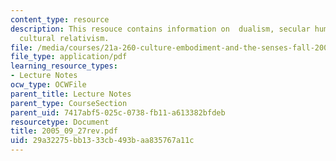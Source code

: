 ```yaml
---
content_type: resource
description: This resouce contains information on  dualism, secular humanism, and
  cultural relativism.
file: /media/courses/21a-260-culture-embodiment-and-the-senses-fall-2005/29a32275bb1333cb493baa835767a11c_2005_09_27rev.pdf
file_type: application/pdf
learning_resource_types:
- Lecture Notes
ocw_type: OCWFile
parent_title: Lecture Notes
parent_type: CourseSection
parent_uid: 7417abf5-025c-0738-fb11-a613382bfdeb
resourcetype: Document
title: 2005_09_27rev.pdf
uid: 29a32275-bb13-33cb-493b-aa835767a11c
---
```

